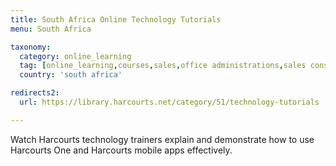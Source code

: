 ```yaml
---
title: South Africa Online Technology Tutorials
menu: South Africa

taxonomy:
  category: online_learning
  tag: [online_learning,courses,sales,office administrations,sales consultants,property managers,property managers,business owners,managers]
  country: 'south africa'

redirects2:
  url: https://library.harcourts.net/category/51/technology-tutorials

---
```


Watch Harcourts technology trainers explain and demonstrate how to use Harcourts One and Harcourts mobile apps effectively.
